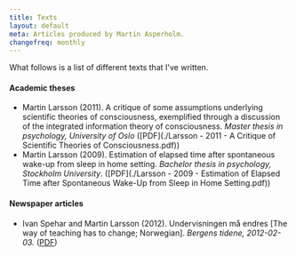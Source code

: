 ```yaml
---
title: Texts
layout: default
meta: Articles produced by Martin Asperholm.
changefreq: monthly
---
```


What follows is a list of different texts that I've written.

#### Academic theses

* Martin Larsson (2011). A critique of some assumptions underlying scientific theories of consciousness, exemplified through a discussion of the integrated information theory of consciousness. *Master thesis in psychology, University of Oslo* ([PDF](./Larsson - 2011 - A Critique of Scientific Theories of Consciousness.pdf))
* Martin Larsson (2009). Estimation of elapsed time after spontaneous wake-up from sleep in home setting. *Bachelor thesis in psychology, Stockholm University*. ([PDF](./Larsson - 2009 - Estimation of Elapsed Time after Spontaneous Wake-Up from Sleep in Home Setting.pdf))

#### Newspaper articles

<ul>
	<div class=foreignLanguage><li>Ivan Spehar and Martin Larsson (2012). Undervisningen må endres [The way of teaching has to change; Norwegian]. <i>Bergens tidene, 2012-02-03.</i> (<a href="./Spehar_Larsson_2012_-_Undervisningen_må_endres.pdf">PDF</a>)</li></div>
</ul>